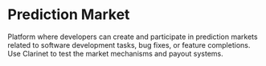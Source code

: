 # Prediction Market
Platform where developers can create and participate in prediction markets related to software development tasks, bug fixes, or feature completions. Use Clarinet to test the market mechanisms and payout systems.

